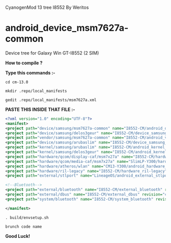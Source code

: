 CyanogenMod 13 tree I8552 By Weritos

android_device_msm7627a-common
======================

Device tree for Galaxy Win GT-I8552 (2 SIM)

<b>How to compile ?</b>

<b>Type this commands :- </b>

`cd cm-13.0`

`mkdir .repo/local_manifests`

`gedit .repo/local_manifests/msm7627a.xml `

<b>PASTE THIS INSIDE THAT FILE :- </b>


```xml
<?xml version="1.0" encoding="UTF-8"?>
<manifest>
<project path="device/samsung/msm7627a-common" name="I8552-CM/android_device_msm7627a-common" revision="los-14.1" />
<project path="device/samsung/delos3geur" name="I8552-CM/device_samsung_delos3geur" revision="los" />
<project path="vendor/samsung/msm7627a-common" name="I8552-CM/android_vendor_msm7627a-common" revision="cm-13.0" />
<project path="device/samsung/arubaslim" name="I8552-CM/device_samsung_arubaslim" revision="los" />
<project path="kernel/samsung/arubaslim" name="I8552-CM/android_kernel_arubaslim" revision="mm6.0" />
<project path="kernel/samsung/delos3geur" name="I8552-CM/android_kernel_delos3geur" revision="cm-13.0" />
<project path="hardware/qcom/display-caf/msm7x27a" name="I8552-CM/hardware_qcom_display-caf" revision="cm-14.1" />
<project path="hardware/qcom/media-caf/msm7x27a" name="SlimLP-Y300/hardware_qcom_media" revision="lp5.1" />
<project path="hardware/atheros/wlan" name="CM13-Y300/android_hardware_atheros_wlan" remote="github" revision="cm-13.0" />
<project path="hardware/ril-legacy" name="I8552-CM/hardware_ril-legacy" revision="cm-14.1" />
<project path="external/stlport" name="LineageOS/android_external_stlport" revision="cm-14.1" />

<!--Bluetooth-->
<project path="external/bluetooth" name="I8552-CM/external_bluetooth" revision="cm-14.1" />
<project path="external/dbus" name="I8552-CM/external_dbus" revision="cm-13.0" />
<project path="system/bluetooth" name="I8552-CM/system_bluetooth" revision="cm-13.0" />

</manifest>
```

`. build/envsetup.sh `

`brunch code name `

<b>Good Luck!</b>

